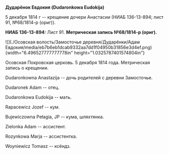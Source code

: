 **Дударёнок Евдокия (Dudaronkowa Eudokija)**

5 декабря 1814 г -- крещение дочери Анастасии (НИАБ 136-13-894; лист 91,
№68/1814-р (ориг)).

**НИАБ 136-13-894:** Лист 91. **Метрическая запись №68/1814-р (ориг).**

![](./Осовская волость/Замосточье деревня/Дударёнки/Адам Евдокия/media/eb7b6eb1dcab9332aa7dd1f04950b31856e3d4ef.png){width="6.496527777777778in"
height="1.0325787401574804in"}

Осовская Покровская церковь. 5 декабря 1814 года. Метрическая запись о
крещении.

Dudaronkowna Anastazija -- дочь родителей с деревни Замосточье.

Dudaronek Adam -- отец.

Dudaronkowa Eudokija -- мать.

Rapacewicz Jozef -- кум.

Bujewiczowna Pełagia, JP -- кума, шляхтянка.

Zielonka Adam -- ассистент.

Rozynkowa Marja -- ассистентка.

Woyniewicz Tomasz -- ксёндз.
